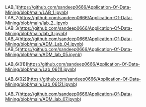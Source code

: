 LAB_1(https://github.com/sandeep0666/Application-Of-Data-Mining/blob/main/LAB_1.ipynb)
LAB_2(https://github.com/sandeep0666/Application-Of-Data-Mining/blob/main/lab_2_.ipynb
LAB_3(https://github.com/sandeep0666/Application-Of-Data-Mining/blob/main/lab_3.ipynb)
LAB_4(https://github.com/sandeep0666/Application-Of-Data-Mining/blob/main/ADM_Lab_04.ipynb)
LAB_5(https://github.com/sandeep0666/Application-Of-Data-Mining/blob/main/ADM_lab_05.ipynb)

LAB_6(01)(https://github.com/sandeep0666/Application-Of-Data-Mining/blob/main/Lab_06(1).ipynb)

LAB_6(02)(https://github.com/sandeep0666/Application-Of-Data-Mining/blob/main/Lab_06(2).ipynb)

LAB_7(https://github.com/sandeep0666/Application-Of-Data-Mining/blob/main/ADM_lab_07.ipynb)

